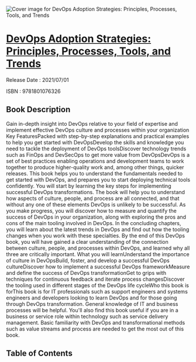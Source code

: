![Cover image for DevOps Adoption Strategies: Principles, Processes, Tools, and Trends](https://imgdetail.ebookreading.net/cover/cover/202109/EB9781801076326.jpg)

[DevOps Adoption Strategies: Principles, Processes, Tools, and Trends](https://ebookreading.net/view/book/DevOps+Adoption+Strategies%3A+Principles%2C+Processes%2C+Tools%2C+and+Trends-EB9781801076326_1.html "DevOps Adoption Strategies: Principles, Processes, Tools, and Trends")
====================================================================================================================

Release Date : 2021/07/01

ISBN : 9781801076326

Book Description
-----------------

Gain in-depth insight into DevOps relative to your field of expertise and implement effective DevOps culture and processes within your organization
Key FeaturesPacked with step-by-step explanations and practical examples to help you get started with DevOpsDevelop the skills and knowledge you need to tackle the deployment of DevOps toolsDiscover technology trends such as FinOps and DevSecOps to get more value from DevOpsDevOps is a set of best practices enabling operations and development teams to work together to produce higher-quality work and, among other things, quicker releases. This book helps you to understand the fundamentals needed to get started with DevOps, and prepares you to start deploying technical tools confidently.
You will start by learning the key steps for implementing successful DevOps transformations. The book will help you to understand how aspects of culture, people, and process are all connected, and that without any one of these elements DevOps is unlikely to be successful. As you make progress, you will discover how to measure and quantify the success of DevOps in your organization, along with exploring the pros and cons of the main tooling involved in DevOps. In the concluding chapters, you will learn about the latest trends in DevOps and find out how the tooling changes when you work with these specialties.
By the end of this DevOps book, you will have gained a clear understanding of the connection between culture, people, and processes within DevOps, and learned why all three are critically important.
What you will learnUnderstand the importance of culture in DevOpsBuild, foster, and develop a successful DevOps cultureDiscover how to implement a successful DevOps frameworkMeasure and define the success of DevOps transformationGet to grips with techniques for continuous feedback and iterate process changesDiscover the tooling used in different stages of the DevOps life cycleWho this book is forThis book is for IT professionals such as support engineers and systems engineers and developers looking to learn DevOps and for those going through DevOps transformation. General knowledge of IT and business processes will be helpful. You'll also find this book useful if you are in a business or service role within technology such as service delivery management. Basic familiarity with DevOps and transformational methods such as value streams and process are needed to get the most out of this book.


Table of Contents
-----------------

